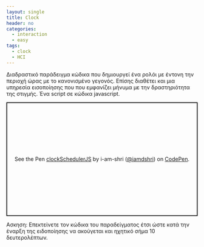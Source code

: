 ```yaml
---
layout: single
title: Clock
header: no
categories:
  - interaction
  - easy
tags:
  - clock
  - HCI
---
```


Διαδραστικό παράδειγμα κώδικα που δημιουργεί ένα ρολόι με έντονη την περιοχή ώρας με το κανονισμένο γεγονός. Επίσης διαθέτει και μια υπηρεσία εισοποίησης που που εμφανίζει μήνυμα με την δραστηριότητα της στιγμής. Ένα  script σε κώδικα javascript. 

<p class="codepen" data-height="300" data-default-tab="html,result" data-slug-hash="jXGPdP" data-pen-title="clockSchedulerJS" data-user="iamdshri" style="height: 300px; box-sizing: border-box; display: flex; align-items: center; justify-content: center; border: 2px solid; margin: 1em 0; padding: 1em;">
  <span>See the Pen <a href="https://codepen.io/iamdshri/pen/jXGPdP">
  clockSchedulerJS</a> by i-am-shri (<a href="https://codepen.io/iamdshri">@iamdshri</a>)
  on <a href="https://codepen.io">CodePen</a>.</span>
</p>
<script async src="https://public.codepenassets.com/embed/index.js"></script>



Ασκηση: Επεκτείνετε τον κώδικα του παραδείγματος έτσι ώστε κατά την έναρξη της ειδοποίησης να ακούγεται και ηχητικό σήμα 10 δευτερολέπτων.


